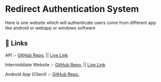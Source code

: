 # Redirect Authentication System

Here is one website which will authenticate users come from different app like android or webapp or windows software 


## 🔗 Links
API :- [GitHub Repo.](https://github.com/vasukotadiya7/weboauthapi.git) || [Live Link](https://weboauthapi.onrender.com)

Intermiddiate Website :- [GitHub Repo.](https://github.com/vasukotadiya7/webOauth.git) || [Live Link](https://weboauth.vasukotadiya.site)

Android App (Client) :- [GitHub Repo.](https://github.com/vasukotadiya7/Android_WebOAuth.git)


